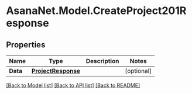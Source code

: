 # AsanaNet.Model.CreateProject201Response

## Properties

Name | Type | Description | Notes
------------ | ------------- | ------------- | -------------
**Data** | [**ProjectResponse**](ProjectResponse.md) |  | [optional] 

[[Back to Model list]](../README.md#documentation-for-models) [[Back to API list]](../README.md#documentation-for-api-endpoints) [[Back to README]](../README.md)

